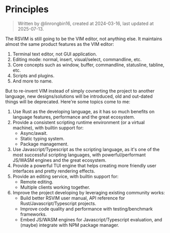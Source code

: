 # Principles

> Written by @linrongbin16, created at 2024-03-16, last updated at 2025-07-13.

The RSVIM is still going to be the VIM editor, not anything else. It maintains almost the same product features as the VIM editor:

1. Terminal text editor, not GUI application.
2. Editing mode: normal, insert, visual/select, commandline, etc.
3. Core concepts such as window, buffer, commandline, statusline, tabline, etc.
4. Scripts and plugins.
5. And more to name.

But to re-invent VIM instead of simply covnerting the project to another language, new designs/solutions will be introduced, old and out-dated things will be deprecated. Here're some topics come to me:

1. Use Rust as the developing language, as it has so much benefits on language features, performance and the great ecosystem.
2. Provide a consistent scripting runtime environment (or a virtual machine), with builtin support for:
   - Async/await.
   - Static typing system.
   - Package management.
3. Use Javascript/Typescript as the scripting language, as it's one of the most successful scripting languages, with powerful/performant JS/WASM engines and the great ecosystem.
4. Provide a powerful TUI engine that helps creating more friendly user interfaces and pretty rendering effects.
5. Provide an editing service, with builtin support for:
   - Remote editing.
   - Multiple clients working together.
6. Improve the project developing by leveraging existing community works:
   - Build better RSVIM user manual, API reference for Rust/Javascript/Typescript projects.
   - Improve code quality and performance with testing/benchmark frameworks.
   - Embed JS/WASM engines for Javascript/Typescript evaluation, and (maybe) integrate with NPM package manager.
